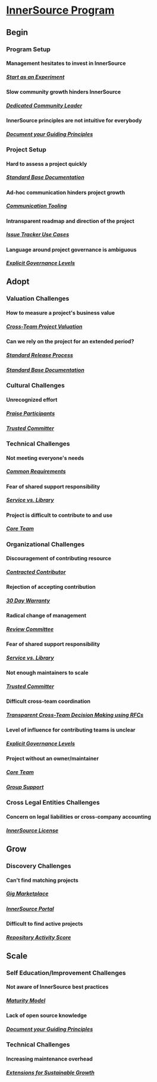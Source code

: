 # [InnerSource Program](https://patterns.innersourcecommons.org/toc)

## Begin

### Program Setup

#### Management hesitates to invest in InnerSource

##### [Start as an Experiment](https://patterns.innersourcecommons.org/p/start-as-experiment)

#### Slow community growth hinders InnerSource

##### [Dedicated Community Leader](https://patterns.innersourcecommons.org/p/dedicated-community-leader)

#### InnerSource principles are not intuitive for everybody

##### [Document your Guiding Principles](https://patterns.innersourcecommons.org/p/document-your-guiding-principles)

### Project Setup

#### Hard to assess a project quickly

##### [Standard Base Documentation](https://patterns.innersourcecommons.org/p/base-documentation)

#### Ad-hoc communication hinders project growth

##### [Communication Tooling](https://patterns.innersourcecommons.org/p/communication-tooling)

#### Intransparent roadmap and direction of the project

##### [Issue Tracker Use Cases](https://patterns.innersourcecommons.org/p/issue-tracker)

#### Language around project governance is ambiguous

##### [Explicit Governance Levels](https://patterns.innersourcecommons.org/p/governance-levels)

## Adopt

### Valuation Challenges

#### How to measure a project's business value

##### [Cross-Team Project Valuation](https://patterns.innersourcecommons.org/p/crossteam-project-valuation)

#### Can we rely on the project for an extended period?

##### [Standard Release Process](https://patterns.innersourcecommons.org/p/release-process)

##### [Standard Base Documentation](https://patterns.innersourcecommons.org/p/base-documentation)

### Cultural Challenges

#### Unrecognized effort

##### [Praise Participants](https://patterns.innersourcecommons.org/p/praise-participants)

##### [Trusted Committer](https://patterns.innersourcecommons.org/p/trusted-committer)

### Technical Challenges

#### Not meeting everyone's needs

##### [Common Requirements](https://patterns.innersourcecommons.org/p/common-requirements)

#### Fear of shared support responsibility

##### [Service vs. Library](https://patterns.innersourcecommons.org/p/service-vs-library)

#### Project is difficult to contribute to and use

##### [Core Team](https://patterns.innersourcecommons.org/p/core-team)

### Organizational Challenges

#### Discouragement of contributing resource

##### [Contracted Contributor](https://patterns.innersourcecommons.org/p/contracted-contributor)

#### Rejection of accepting contribution

##### [30 Day Warranty](https://patterns.innersourcecommons.org/p/30-day-warranty)

#### Radical change of management

##### [Review Committee](https://patterns.innersourcecommons.org/p/review-committee)

#### Fear of shared support responsibility

##### [Service vs. Library](https://patterns.innersourcecommons.org/p/service-vs-library)

#### Not enough maintainers to scale

##### [Trusted Committer](https://patterns.innersourcecommons.org/p/trusted-committer)

#### Difficult cross-team coordination

##### [Transparent Cross-Team Decision Making using RFCs](https://patterns.innersourcecommons.org/p/transparent-cross-team-decision-making-using-rfcs)

#### Level of influence for contributing teams is unclear

##### [Explicit Governance Levels](https://patterns.innersourcecommons.org/p/governance-levels)

#### Project without an owner/maintainer

##### [Core Team](https://patterns.innersourcecommons.org/p/core-team)

##### [Group Support](https://patterns.innersourcecommons.org/p/group-support)

### Cross Legal Entities Challenges

#### Concern on legal liabilities or cross-company accounting

##### [InnerSource License](https://patterns.innersourcecommons.org/p/innersource-license)

## Grow

### Discovery Challenges

#### Can't find matching projects

##### [Gig Marketplace](https://patterns.innersourcecommons.org/p/gig-marketplace)

##### [InnerSource Portal](https://patterns.innersourcecommons.org/p/innersource-portal)

#### Difficult to find active projects

##### [Repository Activity Score](https://patterns.innersourcecommons.org/p/repository-activity-score)

## Scale

### Self Education/Improvement Challenges

#### Not aware of InnerSource best practices

##### [Maturity Model](https://patterns.innersourcecommons.org/p/maturity-model)

#### Lack of open source knowledge

##### [Document your Guiding Principles](https://patterns.innersourcecommons.org/p/document-your-guiding-principles)

### Technical Challenges

#### Increasing maintenance overhead

##### [Extensions for Sustainable Growth](https://patterns.innersourcecommons.org/p/extensions-for-sustainable-growth)
